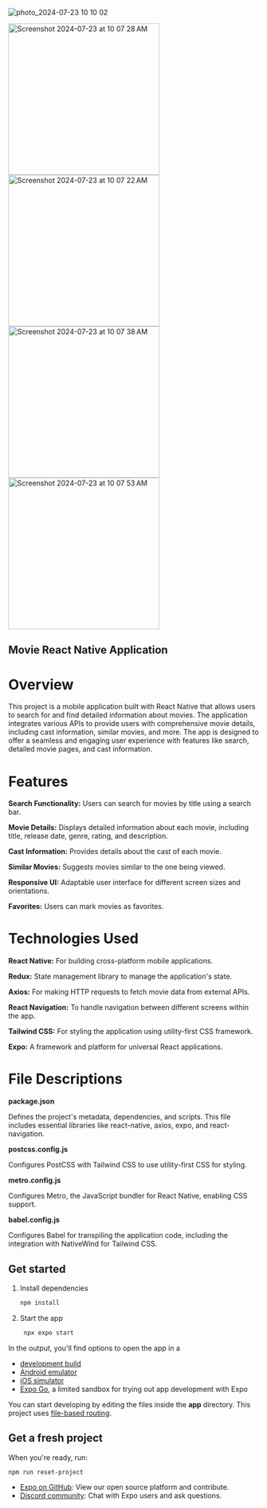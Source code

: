 ![photo_2024-07-23 10 10 02](https://github.com/user-attachments/assets/1612c6b3-8160-4e36-aa28-fa6cf2827995)

<img width="303" alt="Screenshot 2024-07-23 at 10 07 28 AM" src="https://github.com/user-attachments/assets/613dfde7-a32f-4a5e-8575-4f3502f59094">

<img width="303" alt="Screenshot 2024-07-23 at 10 07 22 AM" src="https://github.com/user-attachments/assets/2390b672-1a4f-49e9-a3f1-7eaa35868e4e">

<img width="303" alt="Screenshot 2024-07-23 at 10 07 38 AM" src="https://github.com/user-attachments/assets/3126c01b-1d2b-4d3f-a5b1-5e7e6660e299">

<img width="303" alt="Screenshot 2024-07-23 at 10 07 53 AM" src="https://github.com/user-attachments/assets/0b1840c2-0e4c-41ac-b9e8-46eee04f0252">









## Movie React Native Application

# Overview
This project is a mobile application built with React Native that allows users to search for and find detailed information about movies. The application integrates various APIs to provide users with comprehensive movie details, including cast information, similar movies, and more. The app is designed to offer a seamless and engaging user experience with features like search, detailed movie pages, and cast information.

# Features

**Search Functionality:** Users can search for movies by title using a search bar.

**Movie Details:** Displays detailed information about each movie, including title, release date, genre, rating, and description.

**Cast Information:** Provides details about the cast of each movie.

**Similar Movies:** Suggests movies similar to the one being viewed.

**Responsive UI:** Adaptable user interface for different screen sizes and orientations.

**Favorites:** Users can mark movies as favorites.


# Technologies Used

**React Native:** For building cross-platform mobile applications.

**Redux:** State management library to manage the application's state.

**Axios:** For making HTTP requests to fetch movie data from external APIs.

**React Navigation:** To handle navigation between different screens within the app.

**Tailwind CSS:** For styling the application using utility-first CSS framework.

**Expo:** A framework and platform for universal React applications.

# File Descriptions

**package.json**

Defines the project's metadata, dependencies, and scripts. This file includes essential libraries like react-native, axios, expo, and react-navigation.

**postcss.config.js**

Configures PostCSS with Tailwind CSS to use utility-first CSS for styling.

**metro.config.js**

Configures Metro, the JavaScript bundler for React Native, enabling CSS support.

**babel.config.js**

Configures Babel for transpiling the application code, including the integration with NativeWind for Tailwind CSS.






## Get started

1. Install dependencies

   ```bash
   npm install
   ```

2. Start the app

   ```bash
    npx expo start
   ```

In the output, you'll find options to open the app in a

- [development build](https://docs.expo.dev/develop/development-builds/introduction/)
- [Android emulator](https://docs.expo.dev/workflow/android-studio-emulator/)
- [iOS simulator](https://docs.expo.dev/workflow/ios-simulator/)
- [Expo Go](https://expo.dev/go), a limited sandbox for trying out app development with Expo

You can start developing by editing the files inside the **app** directory. This project uses [file-based routing](https://docs.expo.dev/router/introduction).

## Get a fresh project

When you're ready, run:

```bash
npm run reset-project
```


- [Expo on GitHub](https://github.com/expo/expo): View our open source platform and contribute.
- [Discord community](https://chat.expo.dev): Chat with Expo users and ask questions.
